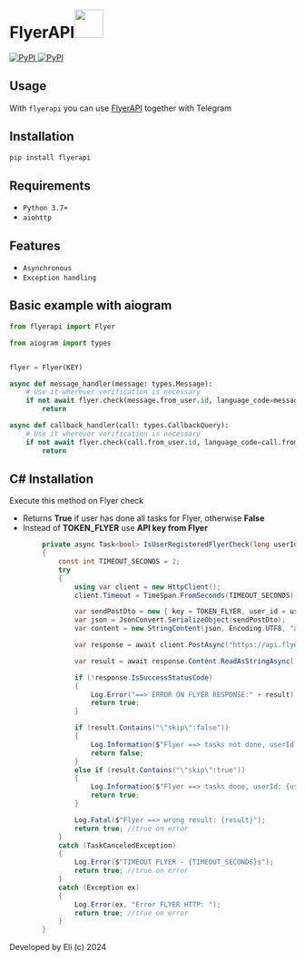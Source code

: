 <div align="left">
    <h1>FlyerAPI<img src="https://telegra.ph/file/e2a2f0526d2937973a70b.png" width=50 height=50></h1>
    <p align="left" >
        <a href="https://pypi.org/project/flyerapi/">
            <img src="https://img.shields.io/pypi/v/flyerapi?style=flat-square" alt="PyPI">
        </a>
        <a href="https://pypi.org/project/flyerapi/">
            <img src="https://img.shields.io/pypi/dm/flyerapi?style=flat-square" alt="PyPI">
        </a>
    </p>
</div>


## Usage

With ``flyerapi`` you can use <a href="https://t.me/FlyerServiceBot">FlyerAPI</a> together with Telegram

## Installation

```bash
pip install flyerapi
```

## Requirements

 - ``Python 3.7+``
 - ``aiohttp``

## Features

 - ``Asynchronous``
 - ``Exception handling``

## Basic example with aiogram

```python
from flyerapi import Flyer

from aiogram import types


flyer = Flyer(KEY)

async def message_handler(message: types.Message):
    # Use it wherever verification is necessary
    if not await flyer.check(message.from_user.id, language_code=message.from_user.language_code):
        return

async def callback_handler(call: types.CallbackQuery):
    # Use it wherever verification is necessary
    if not await flyer.check(call.from_user.id, language_code=call.from_user.language_code):
        return
```
## C# Installation
 Execute this method on Flyer check
- Returns **True** if user has done all tasks for Flyer, otherwise **False**
- Instead of **TOKEN_FLYER** use **API key from Flyer**
```csharp
        private async Task<bool> IsUserRegisteredFlyerCheck(long userId)
        {
            const int TIMEOUT_SECONDS = 2;
            try
            {
                using var client = new HttpClient();
                client.Timeout = TimeSpan.FromSeconds(TIMEOUT_SECONDS);

                var sendPostDto = new { key = TOKEN_FLYER, user_id = userId };
                var json = JsonConvert.SerializeObject(sendPostDto);
                var content = new StringContent(json, Encoding.UTF8, "application/json");

                var response = await client.PostAsync("https://api.flyerservice.io/check", content);

                var result = await response.Content.ReadAsStringAsync();

                if (!response.IsSuccessStatusCode)
                {
                    Log.Error("==> ERROR ON FLYER RESPONSE:" + result);
                    return true;
                }

                if (result.Contains("\"skip\":false"))
                {
                    Log.Information($"Flyer ==> tasks not done, userId: {userId}");
                    return false;
                }
                else if (result.Contains("\"skip\":true"))
                {
                    Log.Information($"Flyer ==> tasks done, userId: {userId}, result: {result}");
                    return true;
                }

                Log.Fatal($"Flyer ==> wrong result: {result}");
                return true; //true on error
            }
            catch (TaskCanceledException)
            {
                Log.Error($"TIMEOUT FLYER - {TIMEOUT_SECONDS}s");
                return true; //true on error
            }
            catch (Exception ex)
            {
                Log.Error(ex, "Error FLYER HTTP: ");
                return true; //true on error
            }
        }
```

Developed by Eli (c) 2024
